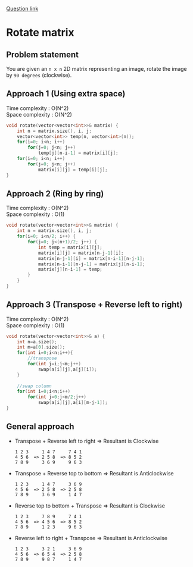 [Question link](https://leetcode.com/problems/rotate-image/) 
# Rotate matrix

## Problem statement

You are given an `n x n` 2D matrix representing an image, rotate the image by `90 degrees` (clockwise).


## Approach 1 (Using extra space)

Time complexity : O(N^2)  
Space complexity : O(N^2)

```cpp
void rotate(vector<vector<int>>& matrix) {
    int n = matrix.size(), i, j;
    vector<vector<int>> temp(n, vector<int>(n));
    for(i=0; i<n; i++)
        for(j=0; j<n; j++)
            temp[j][n-i-1] = matrix[i][j];
    for(i=0; i<n; i++)
        for(j=0; j<n; j++)
            matrix[i][j] = temp[i][j];
}
```

## Approach 2 (Ring by ring)

Time complexity : O(N^2)  
Space complexity : O(1)

```cpp
void rotate(vector<vector<int>>& matrix) {
    int n = matrix.size(), i, j;
    for(i=0; i<n/2; i++) {
        for(j=0; j<(n+1)/2; j++) {
            int temp = matrix[i][j];
            matrix[i][j] = matrix[n-j-1][i];
            matrix[n-j-1][i] = matrix[n-i-1][n-j-1];
            matrix[n-i-1][n-j-1] = matrix[j][n-i-1];
            matrix[j][n-i-1] = temp;
        }
    }
}
```

## Approach 3 (Transpose + Reverse left to right)

Time complexity : O(N^2)  
Space complexity : O(1)

```cpp
void rotate(vector<vector<int>>& a) {
    int n=a.size();
    int m=a[0].size();
    for(int i=0;i<n;i++){
        //transpose
        for(int j=i;j<m;j++)
            swap(a[i][j],a[j][i]);
    }
        
    //swap column
    for(int i=0;i<n;i++)
        for(int j=0;j<m/2;j++)
            swap(a[i][j],a[i][m-j-1]);
}
```

## General approach

* Transpose + Reverse left to right => Resultant is Clockwise
    ```
    1 2 3     1 4 7     7 4 1
    4 5 6  => 2 5 8  => 8 5 2
    7 8 9     3 6 9     9 6 3
    ```
* Transpose + Reverse top to bottom => Resultant is Anticlockwise
    ```
    1 2 3     1 4 7     3 6 9
    4 5 6  => 2 5 8  => 2 5 8
    7 8 9     3 6 9     1 4 7
    ```
* Reverse top to bottom + Transpose => Resultant is Clockwise
    ```
    1 2 3     7 8 9     7 4 1
    4 5 6  => 4 5 6  => 8 5 2
    7 8 9     1 2 3     9 6 3
    ```
* Reverse left to right + Transpose => Resultant is Anticlockwise
    ```
    1 2 3     3 2 1     3 6 9
    4 5 6  => 6 5 4  => 2 5 8
    7 8 9     9 8 7     1 4 7
    ```